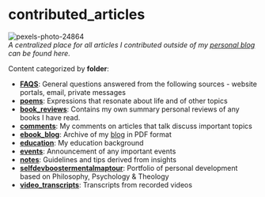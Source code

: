# contributed_articles

![pexels-photo-24864](https://cloud.githubusercontent.com/assets/12673581/24013759/7718a8f8-0abd-11e7-8560-2cae0e4b8a99.jpg)
<br>_A centralized place for all articles I contributed outside of my [personal blog](https://softwaredeveloperlife.blogspot.com/) can be found here._

Content categorized by **folder**:
- **[FAQS](https://github.com/softdevlife/contributed_articles/tree/master/FAQS)**: General questions answered from the following sources - website portals, email, private messages
- **[poems](https://github.com/softdevlife/contributed_articles/tree/master/Poems)**: Expressions that resonate about life and of other topics
- **[book_reviews](https://github.com/softdevlife/contributed_articles/tree/master/book_reviews)**: Contains my own summary personal reviews of any books I have read.
- **[comments](https://github.com/softdevlife/contributed_articles/tree/master/comments)**: My comments on articles that talk discuss important topics
- **[ebook_blog](https://github.com/softdevlife/contributed_articles/tree/master/ebook_blog)**: Archive of my [blog](https://softwaredeveloperlife.blogspot.com/) in PDF format
- **[education](https://github.com/softdevlife/contributed_articles/tree/master/education)**: My education background
- **[events](https://github.com/softdevlife/contributed_articles/tree/master/events)**: Announcement of any important events
- **[notes](https://github.com/softdevlife/contributed_articles/tree/master/notes)**: Guidelines and tips derived from insights 
- **[selfdevboostermentalmaptour](https://github.com/softdevlife/contributed_articles/tree/master/selfdevboostermentalmaptour)**: Portfolio of personal development based on Philosophy, Psychology & Theology
- **[video_transcripts](https://github.com/softdevlife/contributed_articles/tree/master/video_transcripts)**: Transcripts from recorded videos

